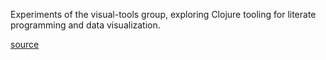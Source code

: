 Experiments of the visual-tools group, exploring Clojure tooling for literate programming and data visualization.

[source](notebooks/notes.clj)

